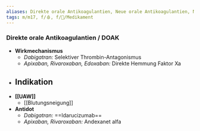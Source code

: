 ```yaml
---
aliases: Direkte orale Antikoagulantien, Neue orale Antikoagulantien, NOAK, Dabigatran, Apixaban, Rivaroxaban, Edoxaban
tags: m/m17, f/🩸, f/💊/Medikament
---
```

### Direkte orale Antikoagulantien / DOAK
- **Wirkmechanismus**
	- *Dabigatran:* Selektiver Thrombin-Antagonismus
	- *Apixaban, Rivaroxaban, Edoxaban:* Direkte Hemmung Faktor Xa
- **Indikation**
	- 
- **[[UAW]]**
	- [[Blutungsneigung]]
- **Antidot**
	- *Dabigatran:* ==Idarucizumab==
	- *Apixaban, Rivaroxaban:* Andexanet alfa